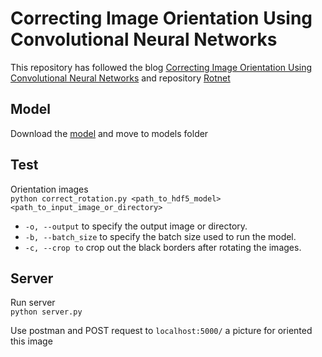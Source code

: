 # Correcting Image Orientation Using Convolutional Neural Networks

This repository has followed the blog [Correcting Image Orientation Using Convolutional Neural Networks](https://d4nst.github.io/2017/01/12/image-orientation/) and repository [Rotnet](https://github.com/d4nst/RotNet)

## Model

Download the [model](https://drive.google.com/file/d/1-xWzmqLurACR5xhTutGmnfTdCSEtFVFe/view?usp=sharing) and move to models folder

## Test

Orientation images  
`python correct_rotation.py <path_to_hdf5_model> <path_to_input_image_or_directory>`  

- `-o, --output` to specify the output image or directory.  
- `-b, --batch_size` to specify the batch size used to run the model.  
- `-c, --crop to` crop out the black borders after rotating the images.  

## Server

Run server  
`python server.py`

Use postman and POST request to `localhost:5000/` a picture for oriented this image  

